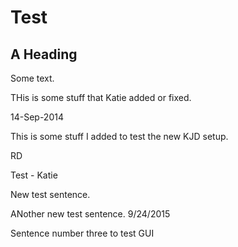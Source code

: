 # Test

## A Heading

Some text.

THis is some stuff that Katie added or fixed.

14-Sep-2014 

This is some stuff I added to test the new KJD setup.

RD

Test - Katie

New test sentence.

ANother new test sentence. 9/24/2015

Sentence number three to test GUI
